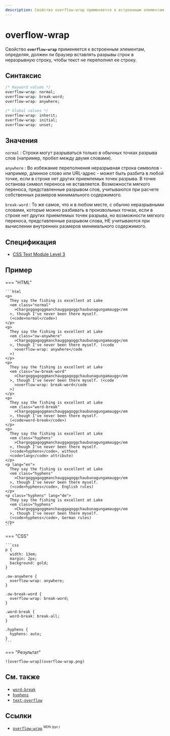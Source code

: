 ```yaml
---
description: Свойство overflow-wrap применяется к встроенным элементам, определяя, должен ли браузер вставлять разрывы строк в неразрывную строку, чтобы текст не переполнял ее строку
---
```


# overflow-wrap

Свойство **`overflow-wrap`** применяется к встроенным элементам, определяя, должен ли браузер вставлять разрывы строк в неразрывную строку, чтобы текст не переполнял ее строку.

## Синтаксис

```css
/* Keyword values */
overflow-wrap: normal;
overflow-wrap: break-word;
overflow-wrap: anywhere;

/* Global values */
overflow-wrap: inherit;
overflow-wrap: initial;
overflow-wrap: unset;
```

## Значения

`normal`
: Строки могут разрываться только в обычных точках разрыва слов (например, пробел между двумя словами).

`anywhere`
: Во избежание переполнения неразрывная строка символов - например, длинное слово или URL-адрес - может быть разбита в любой точке, если в строке нет других приемлемых точек разрыва. В точке останова символ переноса не вставляется. Возможности мягкого переноса, представленные разрывом слов, учитываются при расчете собственных размеров минимального содержимого.

`break-word`
: То же самое, что и в любом месте, с обычно неразрывными словами, которые можно разбивать в произвольных точках, если в строке нет других приемлемых точек разрыва, но возможности мягкого переноса, представленные разрывом слова, НЕ учитываются при вычислении внутренних размеров минимального содержимого.

## Спецификация

- [CSS Text Module Level 3](https://drafts.csswg.org/css-text-3/#propdef-overflow-wrap)

## Пример

=== "HTML"

    ```html
    <p>
      They say the fishing is excellent at Lake
      <em class="normal"
        >Chargoggagoggmanchauggagoggchaubunagungamaugg</em
      >, though I've never been there myself.
      (<code>normal</code>)
    </p>
    <p>
      They say the fishing is excellent at Lake
      <em class="ow-anywhere"
        >Chargoggagoggmanchauggagoggchaubunagungamaugg</em
      >, though I've never been there myself. (<code
        >overflow-wrap: anywhere</code
      >)
    </p>
    <p>
      They say the fishing is excellent at Lake
      <em class="ow-break-word"
        >Chargoggagoggmanchauggagoggchaubunagungamaugg</em
      >, though I've never been there myself. (<code
        >overflow-wrap: break-word</code
      >)
    </p>
    <p>
      They say the fishing is excellent at Lake
      <em class="word-break"
        >Chargoggagoggmanchauggagoggchaubunagungamaugg</em
      >, though I've never been there myself.
      (<code>word-break</code>)
    </p>
    <p>
      They say the fishing is excellent at Lake
      <em class="hyphens"
        >Chargoggagoggmanchauggagoggchaubunagungamaugg</em
      >, though I've never been there myself.
      (<code>hyphens</code>, without
      <code>lang</code> attribute)
    </p>
    <p lang="en">
      They say the fishing is excellent at Lake
      <em class="hyphens"
        >Chargoggagoggmanchauggagoggchaubunagungamaugg</em
      >, though I've never been there myself.
      (<code>hyphens</code>, English rules)
    </p>
    <p class="hyphens" lang="de">
      They say the fishing is excellent at Lake
      <em class="hyphens"
        >Chargoggagoggmanchauggagoggchaubunagungamaugg</em
      >, though I've never been there myself.
      (<code>hyphens</code>, German rules)
    </p>
    ```

=== "CSS"

    ```css
    p {
      width: 13em;
      margin: 2px;
      background: gold;
    }

    .ow-anywhere {
      overflow-wrap: anywhere;
    }

    .ow-break-word {
      overflow-wrap: break-word;
    }

    .word-break {
      word-break: break-all;
    }

    .hyphens {
      hyphens: auto;
    }
    ```

=== "Результат"

    ![overflow-wrap](overflow-wrap.png)

## См. также

- [`word-break`](word-break.md)
- [`hyphens`](hyphens.md)
- [`text-overflow`](text-overflow.md)

## Ссылки

- [`overflow-wrap`](https://developer.mozilla.org/en-US/docs/Web/CSS/overflow-wrap) <sup><small>MDN (рус.)</small></sup>
